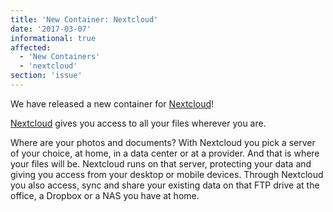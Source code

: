 ```yaml
---
title: 'New Container: Nextcloud'
date: '2017-03-07'
informational: true
affected:
  - 'New Containers'
  - 'nextcloud'
section: 'issue'
---
```

We have released a new container for [Nextcloud](https://github.com/linuxserver/docker-nextcloud)!

[Nextcloud](https://nextcloud.com/) gives you access to all your files wherever you are.

Where are your photos and documents? With Nextcloud you pick a server of your choice, at home, in a data center or at a provider. And that is where your files will be. Nextcloud runs on that server, protecting your data and giving you access from your desktop or mobile devices. Through Nextcloud you also access, sync and share your existing data on that FTP drive at the office, a Dropbox or a NAS you have at home.
